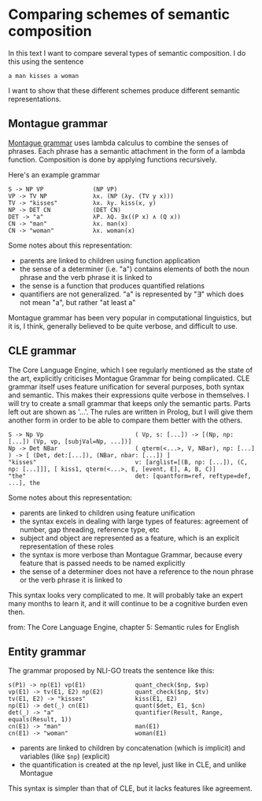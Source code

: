 # Comparing schemes of semantic composition

In this text I want to compare several types of semantic composition. I do this using the sentence

    a man kisses a woman
    
I want to show that these different schemes produce different semantic representations.    
    
## Montague grammar    

[Montague grammar](https://en.wikipedia.org/wiki/Montague_grammar) uses lambda calculus to combine the senses of phrases. Each phrase has a semantic attachment in the form of a lambda function. Composition is done by applying functions recursively.

Here's an example grammar  

    S -> NP VP              (NP VP)
    VP -> TV NP             λx. (NP (λy. (TV y x)))
    TV -> "kisses"          λx. λy. kiss(x, y)
    NP -> DET CN            (DET CN)
    DET -> "a"              λP. λQ. ∃x((P x) ∧ (Q x))
    CN -> "man"             λx. man(x)                       
    CN -> "woman"           λx. woman(x)
  
Some notes about this representation:

* parents are linked to children using function application
* the sense of a determiner (i.e. "a") contains elements of both the noun phrase and the verb phrase it is linked to
* the sense is a function that produces quantified relations
* quantifiers are not generalized. "a" is represented by "∃" which does not mean "a", but rather "at least a"     

Montague grammar has been very popular in computational linguistics, but it is, I think, generally believed to be quite verbose, and difficult to use. 

## CLE grammar

The Core Language Engine, which I see regularly mentioned as the state of the art, explicitly criticises Montague Grammar for being complicated. CLE grammar itself uses feature unification for several purposes, both syntax and semantic. This makes their expressions quite verbose in themselves. I will try to create a small grammar that keeps only the semantic parts. Parts left out are shown as '...'. The rules are written in Prolog, but I will give them another form in order to be able to compare them better with the others. 

    S -> Np Vp                          ( Vp, s: [...]) -> [(Np, np: [...]) (Vp, vp, [subjVal=Np, ...])]
    Np -> Det NBar                      ( qterm(<...>, V, NBar), np: [...] ) -> [ (Det, det:[...]), (NBar, nbar: [...]) ]
    "kisses"                            v: [arglist=[(B, np: [...]), (C, np: [...]]], [ kiss1, qterm(<...>, E, [event, E], A, B, C)]
    "the"                               det: [quantform=ref, reftype=def, ...], the

Some notes about this representation:

* parents are linked to children using feature unification
* the syntax excels in dealing with large types of features: agreement of number, gap threading, reference type, etc  
* subject and object are represented as a feature, which is an explicit representation of these roles
* the syntax is more verbose than Montague Grammar, because every feature that is passed needs to be named explicitly
* the sense of a determiner does not have a reference to the noun phrase or the verb phrase it is linked to

This syntax looks very complicated to me. It will probably take an expert many months to learn it, and it will continue to be a cognitive burden even then.

from: The Core Language Engine, chapter 5: Semantic rules for English

## Entity grammar

The grammar proposed by NLI-GO treats the sentence like this:

    s(P1) -> np(E1) vp(E1)              quant_check($np, $vp)
    vp(E1) -> tv(E1, E2) np(E2)         quant_check($np, $tv)
    tv(E1, E2) -> "kisses"              kiss(E1, E2)
    np(E1) -> det(_) cn(E1)             quant($det, E1, $cn)
    det(_) -> "a"                       quantifier(Result, Range, equals(Result, 1))
    cn(E1) -> "man"                     man(E1)                       
    cn(E1) -> "woman"                   woman(E1)

* parents are linked to children by concatenation (which is implicit) and variables (like `$np`) (explicit)
* the quantification is created at the np level, just like in CLE, and unlike Montague

This syntax is simpler than that of CLE, but it lacks features like agreement.
